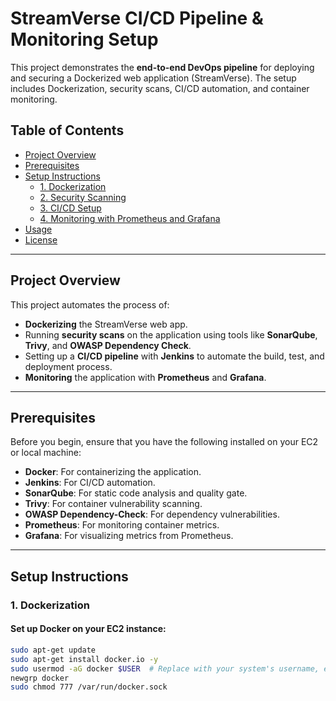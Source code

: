 # StreamVerse CI/CD Pipeline & Monitoring Setup

This project demonstrates the **end-to-end DevOps pipeline** for deploying and securing a Dockerized web application (StreamVerse). The setup includes Dockerization, security scans, CI/CD automation, and container monitoring.

## Table of Contents
- [Project Overview](#project-overview)
- [Prerequisites](#prerequisites)
- [Setup Instructions](#setup-instructions)
  - [1. Dockerization](#1-dockerization)
  - [2. Security Scanning](#2-security-scanning)
  - [3. CI/CD Setup](#3-cicd-setup)
  - [4. Monitoring with Prometheus and Grafana](#4-monitoring-with-prometheus-and-grafana)
- [Usage](#usage)
- [License](#license)

---

## Project Overview

This project automates the process of:
- **Dockerizing** the StreamVerse web app.
- Running **security scans** on the application using tools like **SonarQube**, **Trivy**, and **OWASP Dependency Check**.
- Setting up a **CI/CD pipeline** with **Jenkins** to automate the build, test, and deployment process.
- **Monitoring** the application with **Prometheus** and **Grafana**.

---

## Prerequisites

Before you begin, ensure that you have the following installed on your EC2 or local machine:
- **Docker**: For containerizing the application.
- **Jenkins**: For CI/CD automation.
- **SonarQube**: For static code analysis and quality gate.
- **Trivy**: For container vulnerability scanning.
- **OWASP Dependency-Check**: For dependency vulnerabilities.
- **Prometheus**: For monitoring container metrics.
- **Grafana**: For visualizing metrics from Prometheus.

---

## Setup Instructions

### 1. Dockerization

#### Set up Docker on your EC2 instance:

```bash
sudo apt-get update
sudo apt-get install docker.io -y
sudo usermod -aG docker $USER  # Replace with your system's username, e.g., 'ubuntu'
newgrp docker
sudo chmod 777 /var/run/docker.sock


